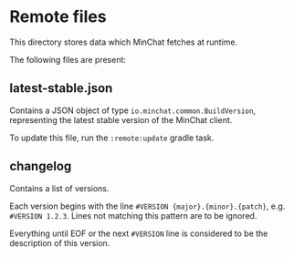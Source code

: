 # Remote files
This directory stores data which MinChat fetches at runtime.

The following files are present:

## latest-stable.json
Contains a JSON object of type `io.minchat.common.BuildVersion`,
representing the latest stable version of the MinChat client.

To update this file, run the `:remote:update` gradle task.

## changelog
Contains a list of versions.

Each version begins with the line `#VERSION {major}.{minor}.{patch}`,
e.g. `#VERSION 1.2.3`. Lines not matching this pattern are to be ignored.

Everything until EOF or the next `#VERSION` line is considered to be the description
of this version.

